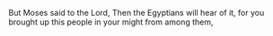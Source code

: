 But Moses said to the Lord, Then the Egyptians will hear of it, for you brought up this people in your might from among them,
